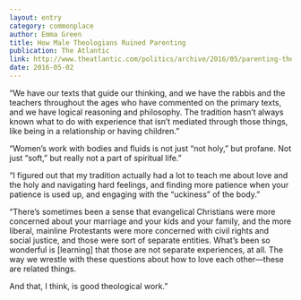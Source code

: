 ```yaml
---
layout: entry
category: commonplace
author: Emma Green
title: How Male Theologians Ruined Parenting
publication: The Atlantic
link: http://www.theatlantic.com/politics/archive/2016/05/parenting-theology/480477/
date: 2016-05-02
---
```


“We have our texts that guide our thinking, and we have the rabbis and the teachers throughout the ages who have commented on the primary texts, and we have logical reasoning and philosophy. The tradition hasn’t always known what to do with experience that isn’t mediated through those things, like being in a relationship or having children.”

“Women’s work with bodies and fluids is not just “not holy,” but profane. Not just “soft,” but really not a part of spiritual life.”

“I figured out that my tradition actually had a lot to teach me about love and the holy and navigating hard feelings, and finding more patience when your patience is used up, and engaging with the “uckiness” of the body.”

“There’s sometimes been a sense that evangelical Christians were more concerned about your marriage and your kids and your family, and the more liberal, mainline Protestants were more concerned with civil rights and social justice, and those were sort of separate entities. What’s been so wonderful is [learning] that those are not separate experiences, at all. The way we wrestle with these questions about how to love each other—these are related things.

And that, I think, is good theological work.”

